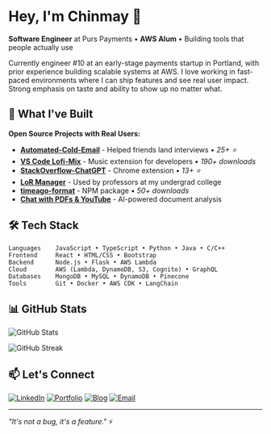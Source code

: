 # Hey, I'm Chinmay 👋

**Software Engineer** at Purs Payments • **AWS Alum** • Building tools that people actually use

Currently engineer #10 at an early-stage payments startup in Portland, with prior experience building scalable systems at AWS. I love working in fast-paced environments where I can ship features and see real user impact. Strong emphasis on taste and ability to show up no matter what.

## 🚀 What I've Built

**Open Source Projects with Real Users:**
- **[Automated-Cold-Email](https://github.com/chinmaykhamkar/automated-cold-email)** - Helped friends land interviews • *25+ ⭐*
- **[VS Code Lofi-Mix](https://github.com/chinmaykhamkar/lofi-mix)** - Music extension for developers • *190+ downloads*
- **[StackOverflow-ChatGPT](https://github.com/chinmaykhamkar/stackoverflow-chatgpt)** - Chrome extension • *13+ ⭐*
- **[LoR Manager](https://github.com/chinmaykhamkar/lor-manager)** - Used by professors at my undergrad college
- **[timeago-format](https://www.npmjs.com/package/timeago-format)** - NPM package • *50+ downloads*
- **[Chat with PDFs & YouTube](https://github.com/chinmaykhamkar/youtube-pdf-chatbot)** - AI-powered document analysis

## 🛠️ Tech Stack

```
Languages    JavaScript • TypeScript • Python • Java • C/C++
Frontend     React • HTML/CSS • Bootstrap
Backend      Node.js • Flask • AWS Lambda
Cloud        AWS (Lambda, DynamoDB, S3, Cognito) • GraphQL
Databases    MongoDB • MySQL • DynamoDB • Pinecone
Tools        Git • Docker • AWS CDK • LangChain
```

## 📊 GitHub Stats

![GitHub Stats](https://github-readme-stats.vercel.app/api?username=chinmaykhamkar&show_icons=true&count_private=true&theme=default&hide_border=true)

![GitHub Streak](https://github-readme-streak-stats.herokuapp.com/?user=chinmaykhamkar&theme=default&hide_border=true)

## 📫 Let's Connect

[![LinkedIn](https://img.shields.io/badge/LinkedIn-0077B5?style=flat&logo=linkedin&logoColor=white)](https://www.linkedin.com/in/chinmaykhamkar/)
[![Portfolio](https://img.shields.io/badge/Portfolio-000000?style=flat&logo=About.me&logoColor=white)](https://chinmaykhamkar-github-io.vercel.app/#home)
[![Blog](https://img.shields.io/badge/Blog-2962FF?style=flat&logo=hashnode&logoColor=white)](https://chinmaykhamkar.hashnode.dev/)
[![Email](https://img.shields.io/badge/Email-D14836?style=flat&logo=gmail&logoColor=white)](mailto:khamkarchinmay4@gmail.com)

---

*"It's not a bug, it's a feature."* ⚡
